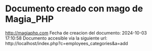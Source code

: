 # Documento creado con mago de Magia_PHP 
http://magiaphp.com 
Fecha de creacion del documento: 2024-10-03 17:10:58 
Documento accesible via la siguiente url:  
http://localhost/index.php?c=employees_categories&a=add 

